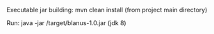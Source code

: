 Executable jar building:
 mvn clean install (from project main directory)

Run:
 java -jar /target/blanus-1.0.jar (jdk 8)
